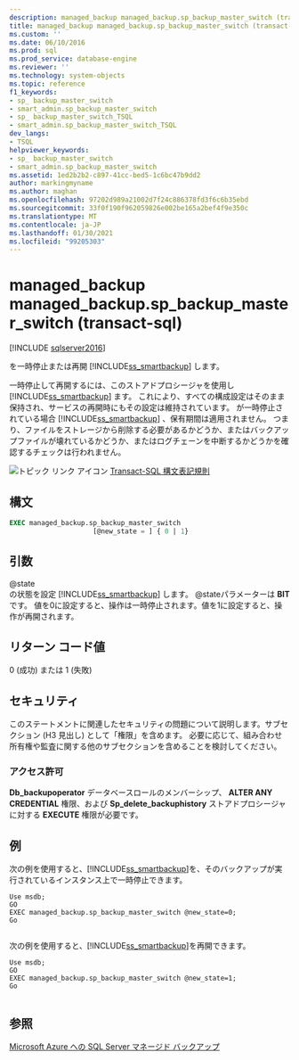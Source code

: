 ```yaml
---
description: managed_backup managed_backup.sp_backup_master_switch (transact-sql)
title: managed_backup managed_backup.sp_backup_master_switch (transact-sql) |Microsoft Docs
ms.custom: ''
ms.date: 06/10/2016
ms.prod: sql
ms.prod_service: database-engine
ms.reviewer: ''
ms.technology: system-objects
ms.topic: reference
f1_keywords:
- sp_ backup_master_switch
- smart_admin.sp_backup_master_switch
- sp_ backup_master_switch_TSQL
- smart_admin.sp_backup_master_switch_TSQL
dev_langs:
- TSQL
helpviewer_keywords:
- sp_ backup_master_switch
- smart_admin.sp_backup_master_switch
ms.assetid: 1ed2b2b2-c897-41cc-bed5-1c6bc47b9dd2
author: markingmyname
ms.author: maghan
ms.openlocfilehash: 97202d989a21002d7f24c886378fd3f6c6b35ebd
ms.sourcegitcommit: 33f0f190f962059826e002be165a2bef4f9e350c
ms.translationtype: MT
ms.contentlocale: ja-JP
ms.lasthandoff: 01/30/2021
ms.locfileid: "99205303"
---
```

# <a name="managed_backupsp_backup_master_switch-transact-sql"></a>managed_backup managed_backup.sp_backup_master_switch (transact-sql)
[!INCLUDE [sqlserver2016](../../includes/applies-to-version/sqlserver2016.md)]

  を一時停止または再開 [!INCLUDE[ss_smartbackup](../../includes/ss-smartbackup-md.md)] します。  
  
 一時停止して再開するには、このストアドプロシージャを使用し [!INCLUDE[ss_smartbackup](../../includes/ss-smartbackup-md.md)] ます。 これにより、すべての構成設定はそのまま保持され、サービスの再開時にもその設定は維持されています。 が一時停止されている場合 [!INCLUDE[ss_smartbackup](../../includes/ss-smartbackup-md.md)] 、保有期間は適用されません。 つまり、ファイルをストレージから削除する必要があるかどうか、またはバックアップファイルが壊れているかどうか、またはログチェーンを中断するかどうかを確認するチェックは行われません。  
  

  
 ![トピック リンク アイコン](../../database-engine/configure-windows/media/topic-link.gif "トピック リンク アイコン") [Transact-SQL 構文表記規則](../../t-sql/language-elements/transact-sql-syntax-conventions-transact-sql.md)  
  
## <a name="syntax"></a>構文  
  
```sql  
EXEC managed_backup.sp_backup_master_switch   
                     [@new_state = ] { 0 | 1}  
```  
  
##  <a name="arguments"></a><a name="Arguments"></a> 引数  
 @state  
 の状態を設定 [!INCLUDE[ss_smartbackup](../../includes/ss-smartbackup-md.md)] します。 @stateパラメーターは **BIT** です。 値を0に設定すると、操作は一時停止されます。値を1に設定すると、操作が再開されます。  
  
## <a name="return-code-value"></a>リターン コード値  
 0 (成功) または 1 (失敗)  
  
## <a name="security"></a>セキュリティ  
 このステートメントに関連したセキュリティの問題について説明します。サブセクション (H3 見出し) として「権限」を含めます。 必要に応じて、組み合わせ所有権や監査に関する他のサブセクションを含めることを検討してください。  
  
### <a name="permissions"></a>アクセス許可  
 **Db_backupoperator** データベースロールのメンバーシップ、 **ALTER ANY CREDENTIAL** 権限、および **Sp_delete_backuphistory** ストアドプロシージャに対する **EXECUTE** 権限が必要です。  
  
## <a name="examples"></a>例  
 次の例を使用すると、[!INCLUDE[ss_smartbackup](../../includes/ss-smartbackup-md.md)]を、そのバックアップが実行されているインスタンス上で一時停止できます。  
  
```  
Use msdb;  
GO  
EXEC managed_backup.sp_backup_master_switch @new_state=0;  
Go  
  
```  
  
 次の例を使用すると、[!INCLUDE[ss_smartbackup](../../includes/ss-smartbackup-md.md)]を再開できます。  
  
```  
Use msdb;  
GO  
EXEC managed_backup.sp_backup_master_switch @new_state=1;  
Go  
  
```  
  
## <a name="see-also"></a>参照  
 [Microsoft Azure への SQL Server マネージド バックアップ](../../relational-databases/backup-restore/sql-server-managed-backup-to-microsoft-azure.md)  
  
  
